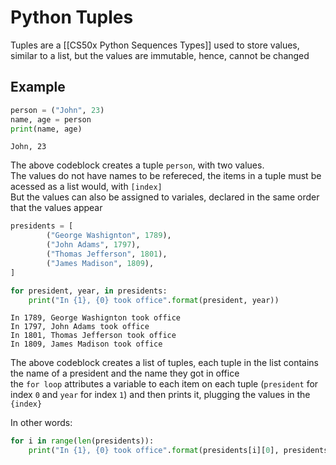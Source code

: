 # Python Tuples
Tuples are a [[CS50x Python Sequences Types]] used to store values, similar to a list, but the values are immutable, hence, cannot be changed

## Example

```py
person = ("John", 23)
name, age = person
print(name, age)
```
`John, 23`

The above codeblock creates a tuple `person`, with two values.   
The values do not have names to be refereced, the items in a tuple must be acessed as a list would, with `[index]`  
But the values can also be assigned to variales, declared in the same order that the values appear  

```py
presidents = [
        ("George Washignton", 1789),
        ("John Adams", 1797),
        ("Thomas Jefferson", 1801),
        ("James Madison", 1809),
]

for president, year, in presidents:
    print("In {1}, {0} took office".format(president, year))
```

```
In 1789, George Washignton took office
In 1797, John Adams took office
In 1801, Thomas Jefferson took office
In 1809, James Madison took office
```

The above codeblock creates a list of tuples, each tuple in the list contains the name of a president and the name they got in office  
the `for loop` attributes a variable to each item on each tuple (`president` for index `0` and `year` for index `1`) and then prints it, plugging the values in the `{index}`

In other words:
```py
for i in range(len(presidents)):
    print("In {1}, {0} took office".format(presidents[i][0], presidents[i][1]))
```


